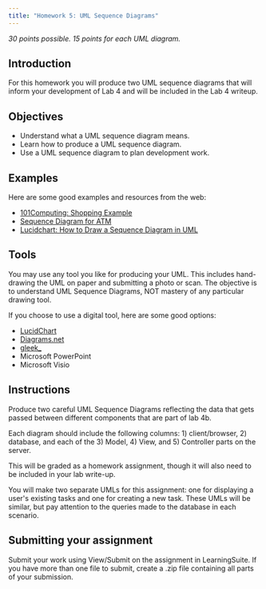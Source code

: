 ```yaml
---
title: "Homework 5: UML Sequence Diagrams"
---
```


*30 points possible. 15 points for each UML diagram.*

## Introduction

For this homework you will produce two UML sequence diagrams that will inform your development of Lab 4 and will be included in the Lab 4 writeup.

## Objectives

* Understand what a UML sequence diagram means.
* Learn how to produce a UML sequence diagram.
* Use a UML sequence diagram to plan development work.

## Examples

Here are some good examples and resources from the web:

* [101Computing: Shopping Example](https://www.101computing.net/uml/Sequence.html)
* [Sequence Diagram for ATM](https://www.startertutorials.com/uml/uml-diagrams-atm-application.html/sequence-diagram-atm)
* [Lucidchart: How to Draw a Sequence Diagram in UML](https://www.lucidchart.com/pages/how-to-draw-a-sequence-diagram-in-UML)

## Tools

You may use any tool you like for producing your UML. This includes hand-drawing the UML on paper and submitting a photo or scan. The objective is to understand UML Sequence Diagrams, NOT mastery of any particular drawing tool.

If you choose to use a digital tool, here are some good options:

* [LucidChart](https://lucidchart.com)
* [Diagrams.net](https://diagrams.net)
* [gleek_](https://www.gleek.io/)
* Microsoft PowerPoint
* Microsoft Visio

## Instructions

Produce two careful UML Sequence Diagrams reflecting the data that gets passed between different components that are part of lab 4b.

Each diagram should include the following columns: 1) client/browser, 2) database, and each of the 3) Model, 4) View, and 5) Controller parts on the server.

This will be graded as a homework assignment, though it will also need to be included in your lab write-up.

You will make two separate UMLs for this assignment: one for displaying a user's existing tasks and one for creating a new task. These UMLs will be similar, but pay attention to the queries made to the database in each scenario.

## Submitting your assignment

Submit your work using View/Submit on the assignment in LearningSuite. If you have more than one file to submit, create a .zip file containing all parts of your submission.